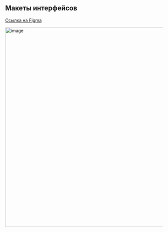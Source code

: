## Макеты интерфейсов
[Ссылка на Figma](https://www.figma.com/design/zOQ9GbH1DtSa6JkyOmpsuG/Untitled?node-id=0-1&p=f&t=MfbPRSWbeADhdJhU-0)

<img width="910" height="639" alt="image" src="https://github.com/user-attachments/assets/3d73a142-291e-4b5b-af5e-1101acfd9861" />
